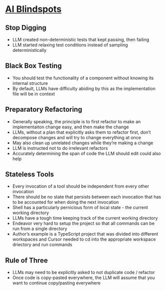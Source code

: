 # [AI Blindspots](https://ezyang.github.io/ai-blindspots/)

## Stop Digging
* LLM created non-deterministic tests that kept passing, then failing
* LLM started relaxing test conditions instead of sampling deterministically

## Black Box Testing
* You should test the functionality of a component without knowing its internal structure
* By default, LLMs have difficulty abiding by this as the implementation file will be in context

## Preparatory Refactoring
* Generally speaking, the principle is to first refactor to make an implementaiton change easy, and then make the change
* LLMs, without a plan that explicitly asks them to refactor first, don’t decompose changes and will try to change everything at once
* May also clean up unrelated changes while they’re making a change
* LLM is instructed not to do irrelevant refactors
* Accurately determining the span of code the LLM should edit could also help

## Stateless Tools
* Every invocation of a tool should be independent from every other invocation
* There should be no state that persists between each invocation that has to be accounted for when doing the next invocation
* Shell has a particularly pernicious form of local state - the current working directory
* LLMs have a tough time keeping track of the current working directory
* Endeavor very hard to setup the project so that all commands can be run from a single directory
* Author’s example is a TypeScript project that was divided into different workspaces and Cursor needed to cd into the appropriate workspace driectory and run commands

## Rule of Three
* LLMs may need to be explicitly asked to not duplicate code / refactor
* Once code is copy-pasted everywhere, the LLM will assume that you want to continue copy/pasting everywhere
